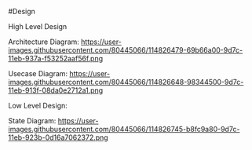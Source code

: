 #Design

High Level Design

Architecture Diagram:
  https://user-images.githubusercontent.com/80445066/114826479-69b66a00-9d7c-11eb-937a-f53252aaf56f.png
  
  Usecase Diagram:
  https://user-images.githubusercontent.com/80445066/114826648-98344500-9d7c-11eb-913f-08da0e2712a1.png
  
  Low Level Design:
  
  State Diagram:
  https://user-images.githubusercontent.com/80445066/114826745-b8fc9a80-9d7c-11eb-923b-0d16a7062372.png
